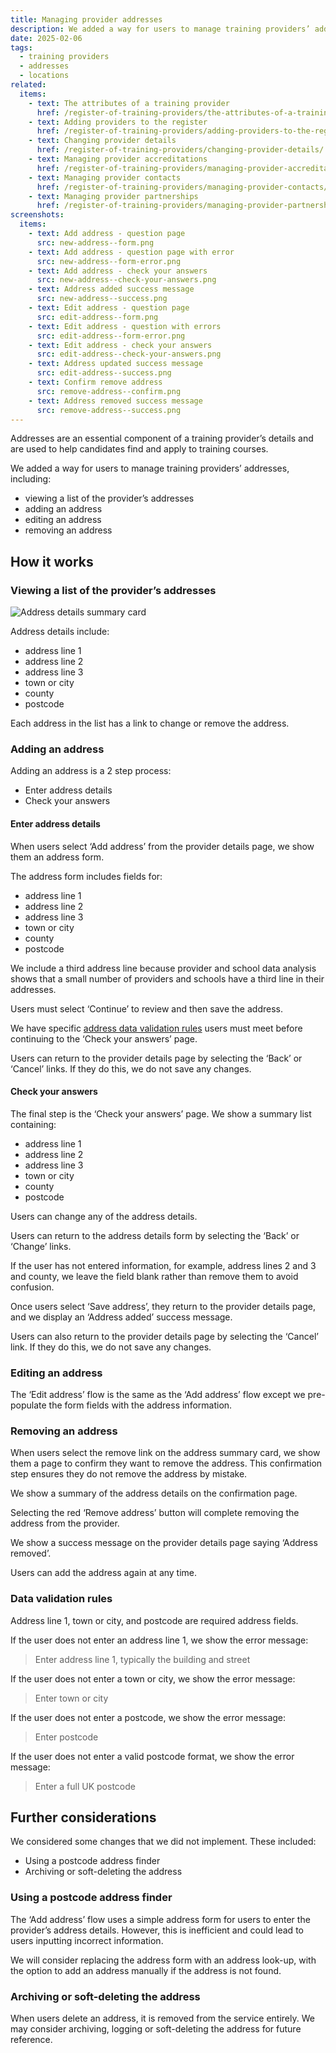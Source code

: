 ```yaml
---
title: Managing provider addresses
description: We added a way for users to manage training providers’ addresses
date: 2025-02-06
tags:
  - training providers
  - addresses
  - locations
related:
  items:
    - text: The attributes of a training provider
      href: /register-of-training-providers/the-attributes-of-a-training-provider/
    - text: Adding providers to the register
      href: /register-of-training-providers/adding-providers-to-the-register/
    - text: Changing provider details
      href: /register-of-training-providers/changing-provider-details/
    - text: Managing provider accreditations
      href: /register-of-training-providers/managing-provider-accreditations/
    - text: Managing provider contacts
      href: /register-of-training-providers/managing-provider-contacts/
    - text: Managing provider partnerships
      href: /register-of-training-providers/managing-provider-partnerships/
screenshots:
  items:
    - text: Add address - question page
      src: new-address--form.png
    - text: Add address - question page with error
      src: new-address--form-error.png
    - text: Add address - check your answers
      src: new-address--check-your-answers.png
    - text: Address added success message
      src: new-address--success.png
    - text: Edit address - question page
      src: edit-address--form.png
    - text: Edit address - question with errors
      src: edit-address--form-error.png
    - text: Edit address - check your answers
      src: edit-address--check-your-answers.png
    - text: Address updated success message
      src: edit-address--success.png
    - text: Confirm remove address
      src: remove-address--confirm.png
    - text: Address removed success message
      src: remove-address--success.png
---
```


Addresses are an essential component of a training provider’s details and are used to help candidates find and apply to training courses.

We added a way for users to manage training providers’ addresses, including:

- viewing a list of the provider’s addresses
- adding an address
- editing an address
- removing an address

## How it works

### Viewing a list of the provider’s addresses

![Address details summary card](address-details--summary-card.png "Address details summary card")

Address details include:

- address line 1
- address line 2
- address line 3
- town or city
- county
- postcode

Each address in the list has a link to change or remove the address.

### Adding an address

Adding an address is a 2 step process:

- Enter address details
- Check your answers

#### Enter address details

When users select ‘Add address’ from the provider details page, we show them an address form.

The address form includes fields for:

- address line 1
- address line 2
- address line 3
- town or city
- county
- postcode

We include a third address line because provider and school data analysis shows that a small number of providers and schools have a third line in their addresses.

Users must select ‘Continue’ to review and then save the address.

We have specific [address data validation rules](#data-validation-rules) users must meet before continuing to the ‘Check your answers’ page.

Users can return to the provider details page by selecting the ‘Back’ or ‘Cancel’ links. If they do this, we do not save any changes.

#### Check your answers

The final step is the ‘Check your answers’ page. We show a summary list containing:

- address line 1
- address line 2
- address line 3
- town or city
- county
- postcode

Users can change any of the address details.

Users can return to the address details form by selecting the ‘Back’ or ‘Change’ links.

If the user has not entered information, for example, address lines 2 and 3 and county, we leave the field blank rather than remove them to avoid confusion.

Once users select ‘Save address’, they return to the provider details page, and we display an ‘Address added’ success message.

Users can also return to the provider details page by selecting the ‘Cancel’ link. If they do this, we do not save any changes.

### Editing an address

The ‘Edit address’ flow is the same as the ‘Add address’ flow except we pre-populate the form fields with the address information.

### Removing an address

When users select the remove link on the address summary card, we show them a page to confirm they want to remove the address. This confirmation step ensures they do not remove the address by mistake.

We show a summary of the address details on the confirmation page.

Selecting the red ‘Remove address’ button will complete removing the address from the provider.

We show a success message on the provider details page saying ‘Address removed’.

Users can add the address again at any time.

### Data validation rules

Address line 1, town or city, and postcode are required address fields.

If the user does not enter an address line 1, we show the error message:

> Enter address line 1, typically the building and street

If the user does not enter a town or city, we show the error message:

> Enter town or city

If the user does not enter a postcode, we show the error message:

> Enter postcode

If the user does not enter a valid postcode format, we show the error message:

> Enter a full UK postcode

## Further considerations

We considered some changes that we did not implement. These included:

- Using a postcode address finder
- Archiving or soft-deleting the address

### Using a postcode address finder

The ‘Add address’ flow uses a simple address form for users to enter the provider’s address details. However, this is inefficient and could lead to users inputting incorrect information.

We will consider replacing the address form with an address look-up, with the option to add an address manually if the address is not found.

### Archiving or soft-deleting the address

When users delete an address, it is removed from the service entirely. We may consider archiving, logging or soft-deleting the address for future reference.
